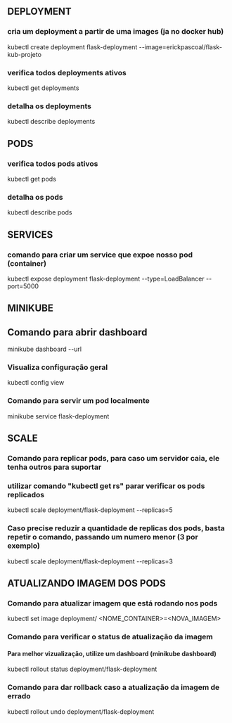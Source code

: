 ## DEPLOYMENT
### cria um deployment a partir de uma images (ja no docker hub)
kubectl create deployment flask-deployment --image=erickpascoal/flask-kub-projeto 

### verifica todos deployments ativos
kubectl get deployments

### detalha os deployments
kubectl describe deployments

## PODS
### verifica todos pods ativos
kubectl get pods

### detalha os pods
kubectl describe pods



## SERVICES
### comando para criar um service que expoe nosso pod (container)
kubectl expose deployment flask-deployment --type=LoadBalancer --port=5000


## MINIKUBE

## Comando para abrir dashboard
minikube dashboard --url 

### Visualiza configuração geral
kubectl config view

### Comando para servir um pod localmente
minikube service flask-deployment


##  SCALE
### Comando para replicar pods, para caso um servidor caia, ele tenha outros para suportar
### utilizar comando "kubectl get rs" parar verificar os pods replicados
kubectl scale deployment/flask-deployment --replicas=5

### Caso precise reduzir a quantidade de replicas dos pods, basta repetir o comando, passando um numero menor (3 por exemplo)
kubectl scale deployment/flask-deployment --replicas=3


## ATUALIZANDO IMAGEM DOS PODS
### Comando para atualizar imagem que está rodando nos pods
kubectl set image deployment/<NOME> <NOME_CONTAINER>=<NOVA_IMAGEM>

### Comando para verificar o status de atualização da imagem
#### Para melhor vizualização, utilize um dashboard (minikube dashboard)
 kubectl rollout status deployment/flask-deployment

### Comando para dar rollback caso a atualização da imagem de errado
kubectl rollout undo deployment/flask-deployment 


